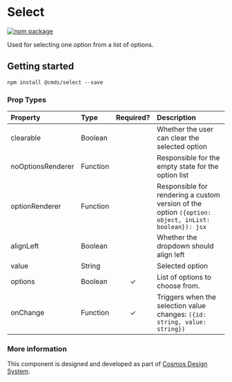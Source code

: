 # Select

[![npm package][npm-badge]][npm]

Used for selecting one option from a list of options.

## Getting started

````
npm install @cmds/select --save
````

### Prop Types

| Property | Type | Required? | Description |
|:---|:---|:---:|:---|
| clearable | Boolean |  | Whether the user can clear the selected option |
| noOptionsRenderer | Function | | Responsible for the empty state for the option list |
| optionRenderer | Function | | Responsible for rendering a custom version of the option `({option: object, inList: boolean}): jsx` |
| alignLeft | Boolean |  | Whether the dropdown should align left |
| value | String | | Selected option |
| options | Boolean | ✓ | List of options to choose from. |
| onChange | Function | ✓ | Triggers when the selection value changes: `({id: string, value: string})` |

### More information

This component is designed and developed as part of [Cosmos Design System][cmds]. 

[cmds]: https://github.com/entercosmos/cosmos
[npm-badge]: https://img.shields.io/npm/v/@cmds/select.svg
[npm]: https://www.npmjs.org/package/@cmds/select
